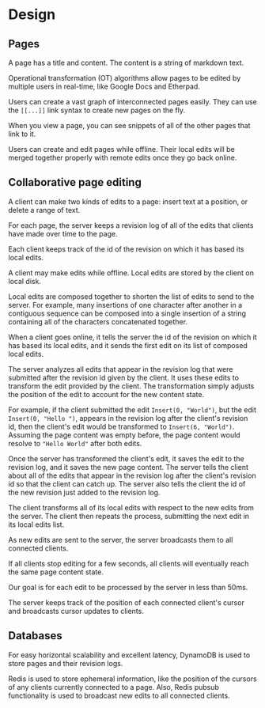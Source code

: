 # Design

## Pages

A page has a title and content. The content is a string of markdown text.

Operational transformation (OT) algorithms allow pages to be edited by multiple
users in real-time, like Google Docs and Etherpad.

Users can create a vast graph of interconnected pages easily. They can use the
`[[...]]` link syntax to create new pages on the fly.

When you view a page, you can see snippets of all of the other pages that link
to it.

Users can create and edit pages while offline. Their local edits will be merged
together properly with remote edits once they go back online.

## Collaborative page editing

A client can make two kinds of edits to a page: insert text at a position, or
delete a range of text.

For each page, the server keeps a revision log of all of the edits that clients
have made over time to the page.

Each client keeps track of the id of the revision on which it has based its
local edits.

A client may make edits while offline. Local edits are stored by the client on
local disk.

Local edits are composed together to shorten the list of edits to send to the
server. For example, many insertions of one character after another in a
contiguous sequence can be composed into a single insertion of a string
containing all of the characters concatenated together.

When a client goes online, it tells the server the id of the revision on which
it has based its local edits, and it sends the first edit on its list of
composed local edits.

The server analyzes all edits that appear in the revision log that were
submitted after the revision id given by the client. It uses these edits to
transform the edit provided by the client. The transformation simply adjusts
the position of the edit to account for the new content state.

For example, if the client submitted the edit `Insert(0, "World")`, but the
edit `Insert(0, "Hello ")`, appears in the revision log after the client's
revision id, then the client's edit would be transformed to
`Insert(6, "World")`. Assuming the page content was empty before, the page
content would resolve to `"Hello World"` after both edits.

Once the server has transformed the client's edit, it saves the edit to the
revision log, and it saves the new page content. The server tells the client
about all of the edits that appear in the revision log after the client's
revision id so that the client can catch up. The server also tells the client
the id of the new revision just added to the revision log.

The client transforms all of its local edits with respect to the new edits from
the server. The client then repeats the process, submitting the next edit in
its local edits list.

As new edits are sent to the server, the server broadcasts them to all
connected clients.

If all clients stop editing for a few seconds, all clients will eventually
reach the same page content state.

Our goal is for each edit to be processed by the server in less than 50ms.

The server keeps track of the position of each connected client's cursor and
broadcasts cursor updates to clients.

## Databases

For easy horizontal scalability and excellent latency, DynamoDB is used to
store pages and their revision logs.

Redis is used to store ephemeral information, like the position of the cursors
of any clients currently connected to a page. Also, Redis pubsub functionality
is used to broadcast new edits to all connected clients.
